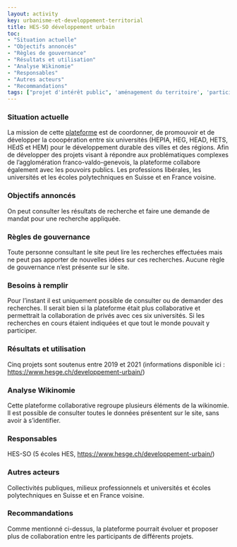 ```yaml
---
layout: activity
key: urbanisme-et-developpement-territorial
title: HES-SO développement urbain
toc:
- "Situation actuelle"
- "Objectifs annoncés"
- "Règles de gouvernance"
- "Résultats et utilisation"
- "Analyse Wikinomie"
- "Responsables"
- "Autres acteurs"
- "Recommandations"
tags: ["projet d'intérêt public", 'aménagement du territoire', 'participation']
---
```


### Situation actuelle

La mission de cette [plateforme](https://www.hesge.ch/developpement-urbain/) est de coordonner, de promouvoir et de développer la cooopération entre six universités (HEPIA, HEG, HEAD, HETS, HEdS et HEM) pour le développement durable des villes et des régions. Afin de développer des projets visant à répondre aux problématiques complexes de l’agglomération franco-valdo-genevois, la plateforme collabore également avec les pouvoirs publics. Les professions libérales, les universités et les écoles polytechniques en Suisse et en France voisine.


### Objectifs annoncés

On peut consulter les résultats de recherche et faire une demande de mandat pour une recherche appliquée. 


### Règles de gouvernance

Toute personne consultant le site peut lire les recherches effectuées mais ne peut pas apporter de nouvelles idées sur ces recherches.
Aucune règle de gouvernance n’est présente sur le site. 


### Besoins à remplir

Pour l’instant il est uniquement possible de consulter ou de demander des recherches. Il serait bien si la plateforme était plus collaborative et permettrait la collaboration de privés avec ces six universités. Si les recherches en cours étaient indiquées et que tout le monde pouvait y participer.


### Résultats et utilisation

Cinq projets sont soutenus entre 2019 et 2021 (informations disponible ici : https://www.hesge.ch/developpement-urbain/)


### Analyse Wikinomie

Cette plateforme collaborative regroupe plusieurs éléments de la wikinomie. Il est possible de consulter toutes le données présentent sur le site, sans avoir à s’identifier. 


### Responsables

HES-SO (5 écoles HES, https://www.hesge.ch/developpement-urbain/)


### Autres acteurs

Collectivités publiques, milieux professionnels et universités et écoles polytechniques en Suisse et en France voisine.


### Recommandations

Comme mentionné ci-dessus, la plateforme pourrait évoluer et proposer plus de collaboration entre les participants de différents projets.